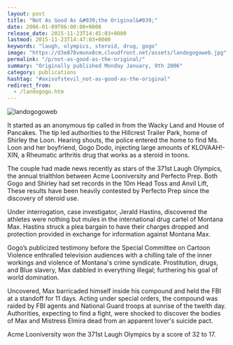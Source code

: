 ```yaml
---
layout: post
title: "Not As Good As &#039;the Original&#039;"
date: 2006-01-09T06:00:00+0000
release_date: 2015-11-23T14:45:03+0000
lastmod: 2015-11-23T14:47:03+0000
keywords: "laugh, olympics, steroid, drug, gogo"
image: "https://d3e878vmunx8cm.cloudfront.net/assets/landogogoweb.jpg"
permalink: "/p/not-as-good-as-the-original/"
summary: "Originally published Monday January, 9th 2006"
category: publications
hashtag: "#axisofstevil_not-as-good-as-the-original"
redirect_from:
  - /landogogo.htm
---
```


[id_1]: https://d3e878vmunx8cm.cloudfront.net/assets/landogogoweb.jpg "landogogoweb"
![landogogoweb][id_1]

It started as an anonymous tip called in from the Wacky Land and House of Pancakes. The tip led authorities to the Hillcrest Trailer Park, home of Shirley the Loon. Hearing shouts, the police entered the home to find Ms. Loon and her boyfriend, Gogo Dodo, injecting large amounts of KLOVAAH!-XIN, a Rheumatic arthritis drug that works as a steroid in toons. 

The couple had made news recently as stars of the 371st Laugh Olympics, the annual trialthlon between Acme Looniversity and Perfecto Prep. Both Gogo and Shirley had set records in the 10m Head Toss and Anvil Lift, These results have been heavily contested by Perfecto Prep since the discovery of steroid use.

Under interrogation, case investigator, Jerald Hastins, discovered the athletes were nothing but mules in the international drug cartel of Montana Max. Hastins struck a plea bargain to have their charges dropped and protection provided in exchange for information against Montana Max.

Gogo’s publicized testimony before the Special Committee on Cartoon Violence enthralled television audiences with a chilling tale of the inner workings and violence of Montana's crime syndicate. Prostitution, drugs, and Blue slavery, Max dabbled in everything illegal; furthering his goal of world domination.

Uncovered, Max barricaded himself inside his compound and held the FBI at a standoff for 11 days. Acting under special orders, the compound was raided by FBI agents and National Guard troops at sunrise of the twelth day. Authorities, expecting to find a fight, were shocked to discover the bodies of Max and Mistress Elmira dead from an apparent lover's suicide pact.

Acme Looniversity won the 371st Laugh Olympics by a score of 32 to 17.
